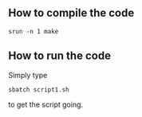 
## How to compile the code
    srun -n 1 make

## How to run the code
Simply type

    sbatch script1.sh
to get the script going.

